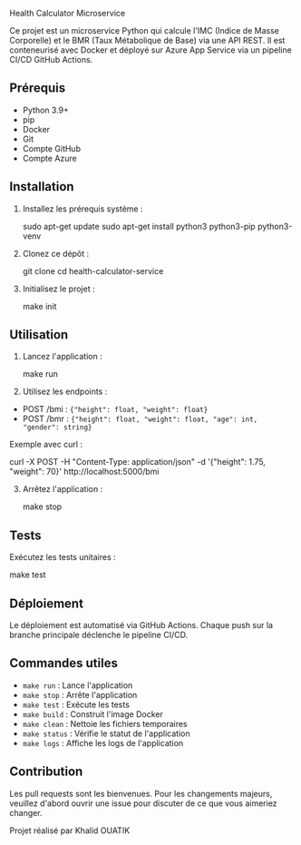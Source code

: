 Health Calculator Microservice

Ce projet est un microservice Python qui calcule l'IMC (Indice de Masse Corporelle) et le BMR (Taux Métabolique de Base) via une API REST. Il est conteneurisé avec Docker et déployé sur Azure App Service via un pipeline CI/CD GitHub Actions.

## Prérequis

- Python 3.9+
- pip
- Docker
- Git
- Compte GitHub
- Compte Azure

## Installation

1. Installez les prérequis système :

   sudo apt-get update
   sudo apt-get install python3 python3-pip python3-venv


2. Clonez ce dépôt :

   git clone 
   cd health-calculator-service


3. Initialisez le projet :

   make init


## Utilisation

1. Lancez l'application :

   make run


2. Utilisez les endpoints :
- POST /bmi : `{"height": float, "weight": float}`
- POST /bmr : `{"height": float, "weight": float, "age": int, "gender": string}`

Exemple avec curl :

   curl -X POST -H "Content-Type: application/json" -d '{"height": 1.75, "weight": 70}' http://localhost:5000/bmi


3. Arrêtez l'application :

   make stop


## Tests

Exécutez les tests unitaires :

make test


## Déploiement

Le déploiement est automatisé via GitHub Actions. Chaque push sur la branche principale déclenche le pipeline CI/CD.

## Commandes utiles

- `make run` : Lance l'application
- `make stop` : Arrête l'application
- `make test` : Exécute les tests
- `make build` : Construit l'image Docker
- `make clean` : Nettoie les fichiers temporaires
- `make status` : Vérifie le statut de l'application
- `make logs` : Affiche les logs de l'application

## Contribution

Les pull requests sont les bienvenues. Pour les changements majeurs, veuillez d'abord ouvrir une issue pour discuter de ce que vous aimeriez changer.

Projet réalisé par Khalid OUATIK
